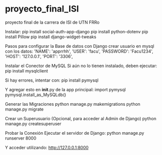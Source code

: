 # proyecto_final_ISI
proyecto final de la carrera de ISI de UTN FRRo

Instalar:
pip install social-auth-app-django
pip install python-dotenv
pip install Pillow
pip install django-widget-tweaks


Pasos para configurar la Base de datos con Django
crear usuario en mysql con los datos:
         'NAME': 'apprrhh',
        'USER': 'facu',
        'PASSWORD': 'Facu1234',
        'HOST': '127.0.0.1',
        'PORT': '3306',
    
Instalar el Conector de MySQL
Si aún no lo tienen instalado, deben ejecutar:
    pip install mysqlclient
    
Si hay errores, intentar con:
    pip install pymysql
    
Y agregar esto en __init__.py de la app principal:
    import pymysql
    pymysql.install_as_MySQLdb()

Generar las Migraciones
    python manage.py makemigrations
    python manage.py migrate

Crear un Superusuario (Opcional, para acceder al Admin de Django)
    python manage.py createsuperuser

Probar la Conexión
Ejecutar el servidor de Django:
    python manage.py runserver 8000

Y acceder utilizando:
http://127.0.0.1:8000